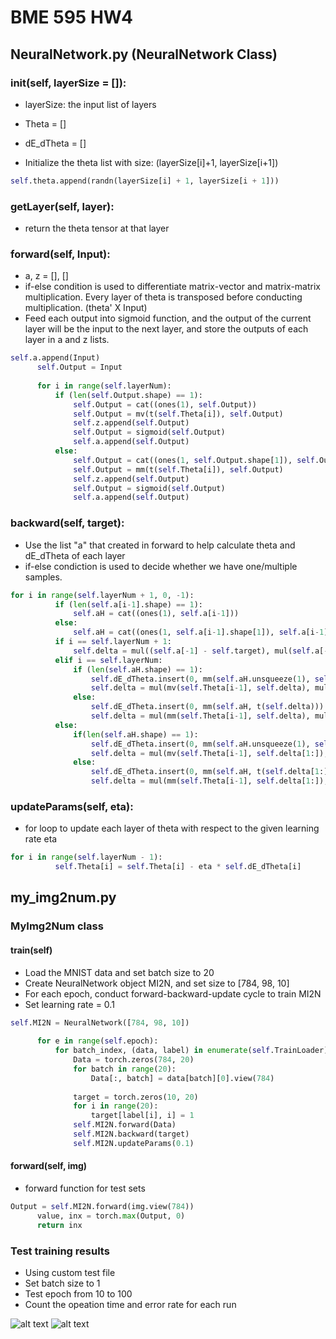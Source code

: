 # BME 595 HW4
## NeuralNetwork.py (NeuralNetwork Class)

### __init__(self, layerSize = []):
  - layerSize: the input list of layers
  - Theta = []
  - dE_dTheta = []
  
  - Initialize the theta list with size: (layerSize[i]+1, layerSize[i+1])
  ```python
  self.theta.append(randn(layerSize[i] + 1, layerSize[i + 1]))
  ```
### getLayer(self, layer):
  - return the theta tensor at that layer
  
### forward(self, Input):
  - a, z = [], []
  - if-else condition is used to differentiate matrix-vector and matrix-matrix multiplication. Every layer of theta is transposed before conducting multiplication. (theta' X Input)
  - Feed each output into sigmoid function, and the output of the current layer will be the input to the next layer, and store the outputs of each layer in a and z lists.
  ```python
  self.a.append(Input)
        self.Output = Input
        
        for i in range(self.layerNum):
            if (len(self.Output.shape) == 1):
                self.Output = cat((ones(1), self.Output))
                self.Output = mv(t(self.Theta[i]), self.Output)
                self.z.append(self.Output)
                self.Output = sigmoid(self.Output)
                self.a.append(self.Output)
            else:
                self.Output = cat((ones(1, self.Output.shape[1]), self.Output), 0)
                self.Output = mm(t(self.Theta[i]), self.Output)
                self.z.append(self.Output)
                self.Output = sigmoid(self.Output)
                self.a.append(self.Output)
  ```
  
### backward(self, target):
  - Use the list "a" that created in forward to help calculate theta and dE_dTheta of each layer 
  - if-else condiction is used to decide whether we have one/multiple samples. 
  ```python
  for i in range(self.layerNum + 1, 0, -1):
            if (len(self.a[i-1].shape) == 1):
                self.aH = cat((ones(1), self.a[i-1]))
            else:
                self.aH = cat((ones(1, self.a[i-1].shape[1]), self.a[i-1]), 0)
            if i == self.layerNum + 1:
                self.delta = mul((self.a[-1] - self.target), mul(self.a[-1], (1 - self.a[-1])))
            elif i == self.layerNum:
                if (len(self.aH.shape) == 1):
                    self.dE_dTheta.insert(0, mm(self.aH.unsqueeze(1), self.delta.unsqueeze(0)))
                    self.delta = mul(mv(self.Theta[i-1], self.delta), mul(self.aH, 1 - self.aH))
                else:
                    self.dE_dTheta.insert(0, mm(self.aH, t(self.delta)))
                    self.delta = mul(mm(self.Theta[i-1], self.delta), mul(self.aH, 1 - self.aH))
            else: 
                if(len(self.aH.shape) == 1):
                    self.dE_dTheta.insert(0, mm(self.aH.unsqueeze(1), self.delta[1:].unsqueeze(0)))
                    self.delta = mul(mv(self.Theta[i-1], self.delta[1:]), mul(self.aH, 1 - self.aH))
                else:
                    self.dE_dTheta.insert(0, mm(self.aH, t(self.delta[1:])))
                    self.delta = mul(mm(self.Theta[i-1], self.delta[1:]), mul(self.aH, 1 - self.aH))
  ```

### updateParams(self, eta):
  - for loop to update each layer of theta with respect to the given learning rate eta
  ```python
  for i in range(self.layerNum - 1):
            self.Theta[i] = self.Theta[i] - eta * self.dE_dTheta[i]
  ```

## my_img2num.py
### MyImg2Num class
  #### train(self)
  - Load the MNIST data and set batch size to 20
  - Create NeuralNetwork object MI2N, and set size to [784, 98, 10]
  - For each epoch, conduct forward-backward-update cycle to train MI2N 
  - Set learning rate = 0.1
  ```python
  self.MI2N = NeuralNetwork([784, 98, 10])
        
        for e in range(self.epoch):
            for batch_index, (data, label) in enumerate(self.TrainLoader):
                Data = torch.zeros(784, 20)
                for batch in range(20):
                    Data[:, batch] = data[batch][0].view(784)
                
                target = torch.zeros(10, 20)
                for i in range(20):
                    target[label[i], i] = 1
                self.MI2N.forward(Data)
                self.MI2N.backward(target)
                self.MI2N.updateParams(0.1)
  ```
  #### forward(self, img)
  - forward function for test sets
  ```python
  Output = self.MI2N.forward(img.view(784))
        value, inx = torch.max(Output, 0)
        return inx
  ```

### Test training results
- Using custom test file
- Set batch size to 1
- Test epoch from 10 to 100
- Count the opeation time and error rate for each run

![alt text](https://github.com/chenpine/BME595_Deep_Learning/blob/master/HW4/myNN_error%20rate.png "Error Rate vs. Epoch")
![alt text](https://github.com/chenpine/BME595_Deep_Learning/blob/master/HW4/myNN_operation%20time.png "Operation Time vs. Epoch")


  
